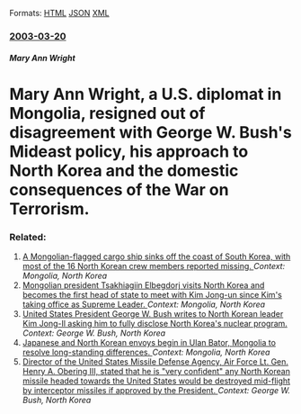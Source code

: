 
Formats: [HTML](/news/2003/03/20/mary-ann-wright-a-u-s-diplomat-in-mongolia-resigned-out-of-disagreement-with-george-w-bush-s-mideast-policy-his-approach-to-north-kore.html)  [JSON](/news/2003/03/20/mary-ann-wright-a-u-s-diplomat-in-mongolia-resigned-out-of-disagreement-with-george-w-bush-s-mideast-policy-his-approach-to-north-kore.json)  [XML](/news/2003/03/20/mary-ann-wright-a-u-s-diplomat-in-mongolia-resigned-out-of-disagreement-with-george-w-bush-s-mideast-policy-his-approach-to-north-kore.xml)  

### [2003-03-20](/news/2003/03/20/index.md)

##### Mary Ann Wright
#  Mary Ann Wright, a U.S. diplomat in Mongolia, resigned out of disagreement with George W. Bush's Mideast policy, his approach to North Korea and the domestic consequences of the War on Terrorism.




### Related:

1. [A Mongolian-flagged cargo ship sinks off the coast of South Korea, with most of the 16 North Korean crew members reported missing. ](/news/2014/04/4/a-mongolian-flagged-cargo-ship-sinks-off-the-coast-of-south-korea-with-most-of-the-16-north-korean-crew-members-reported-missing.md) _Context: Mongolia, North Korea_
2. [Mongolian president Tsakhiagiin Elbegdorj visits North Korea and becomes the first head of state to meet with Kim Jong-un since Kim's taking office as Supreme Leader. ](/news/2013/10/30/mongolian-president-tsakhiagiin-elbegdorj-visits-north-korea-and-becomes-the-first-head-of-state-to-meet-with-kim-jong-un-since-kim-s-taking.md) _Context: Mongolia, North Korea_
3. [ United States President George W. Bush writes to North Korean leader Kim Jong-Il asking him to fully disclose North Korea's nuclear program. ](/news/2007/12/6/united-states-president-george-w-bush-writes-to-north-korean-leader-kim-jong-il-asking-him-to-fully-disclose-north-korea-s-nuclear-program.md) _Context: George W. Bush, North Korea_
4. [ Japanese and North Korean envoys begin in Ulan Bator, Mongolia to resolve long-standing differences. ](/news/2007/09/5/japanese-and-north-korean-envoys-begin-in-ulan-bator-mongolia-to-resolve-long-standing-differences.md) _Context: Mongolia, North Korea_
5. [ Director of the United States Missile Defense Agency, Air Force Lt. Gen. Henry A. Obering III, stated that he is "very confident" any North Korean missile headed towards the United States would be destroyed mid-flight by interceptor missiles if approved by the President. ](/news/2006/06/23/director-of-the-united-states-missile-defense-agency-air-force-lt-gen-henry-a-obering-iii-stated-that-he-is-very-confident-any-north.md) _Context: George W. Bush, North Korea_
